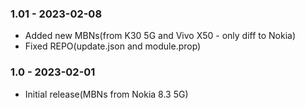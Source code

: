 ### 1.01 - 2023-02-08
- Added new MBNs(from K30 5G and Vivo X50 - only diff to Nokia)
- Fixed REPO(update.json and module.prop)

### 1.0 - 2023-02-01
- Initial release(MBNs from Nokia 8.3 5G)
